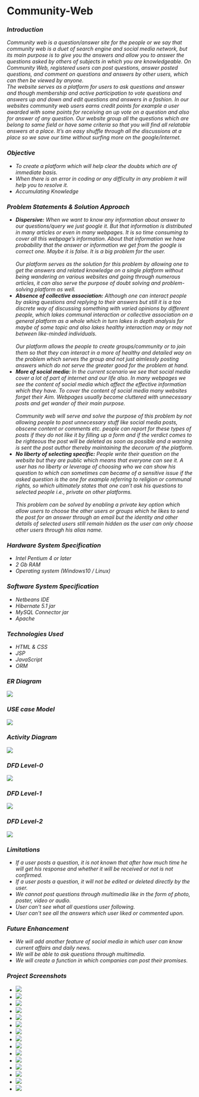 # Community-Web
<i>
  <h3>Introduction</h3>
  <p>
    Community web is a question/answer site for the people or we say that community web is a duet of search engine and social media network, but its main purpose is to give you the answers and allow you to answer the questions asked by others of subjects in which you are knowledgeable. On Community Web, registered users can post questions, answer posted questions, and comment on questions and answers by other users, which can then be viewed by anyone.
    <br>
The website serves as a platform for users to ask questions and answer and though membership and active participation to vote questions and answers up and down and edit questions and answers in a fashion. In our websites community web users earns credit points for example a user awarded with some points for receiving an up vote on a question and also for answer of any question. Our website group all the questions which are belong to same field or have same criteria so that you will find all relatable answers at a place. It’s an easy shuffle through all the discussions at a place so we save our time without surfing more on the google/internet. 
  </p>
  <h3> Objective</h3>
  <ul>
    <li>To create a platform which will help clear the doubts which are of immediate basis.</li>
    <li>When there is an error in coding or any difficulty in any problem it will help you to resolve it.</li>
    <li>Accumulating Knowledge</li>
  </ul>
  <h3>Problem Statements & Solution Approach</h3>
    <ul>
      <li><strong>Dispersive:</strong> When we want to know any information about answer to our questions/query we just google it. But that information is distributed in many articles or even in many webpages. It is so time consuming to cover all this webpage’s information. About that information we have probability that the answer or information we get from the google is correct one. Maybe it is false. It is a big problem for the user.</li>
      <br>Our platform serves as the solution for this problem by allowing one to get the answers and related knowledge on a single platform without being wandering on various websites and going through numerous articles, it can also serve the purpose of doubt solving and problem-solving platform as well.
      <li><b>Absence of collective association:</b> Although one can interact people by asking questions and replying to their answers but still it is a too discrete way of discussing something with varied opinions by different people, which lakes communal interaction or collective association on a general platform as a whole which in turn lakes in depth analysis for maybe of some topic and also lakes healthy interaction may or may not between like-minded individuals.</li>
      <br>Our platform allows the people to create groups/community or to join them so that they can interact in a more of healthy and detailed way on the problem which serves the group and not just aimlessly posting answers which do not serve the greater good for the problem at hand.
      <li><b>More of social media:</b> In the current scenario we see that social media cover a lot of part of internet and our life also. In many webpages we see the content of social media which affect the effective information which they have. To cover the content of social media many websites forget their Aim. Webpages usually become cluttered with unnecessary posts and get wander of their main purpose.</li>
      <br>Community web will serve and solve the purpose of this problem by not allowing people to post unnecessary stuff like social media posts, obscene content or comments etc. people can report for these types of posts if they do not like it by filling up a form and if the verdict comes to be righteous the post will be deleted as soon as possible and a warning is sent the post author thereby maintaining the decorum of the platform.
      <li><b>No liberty of selecting specific:</b> People write their question on the website but they are public which means that everyone can see it. A user has no liberty or leverage of choosing who we can show his question to which can sometimes can became of a sensitive issue if the asked question is the one for example referring to religion or communal rights, so which ultimately states that one can’t ask his questions to selected people i.e., private on other platforms.</li>
      <br>This problem can be solved by enabling a private key option which allow users to choose the other users or groups which he likes to send the post for an answer through an email but the identity and other details of selected users still remain hidden as the user can only choose other users through his alias name.
    </ul>
   
<h3> Hardware System Specification</h3>
  <ul>
    <li>Intel Pentium 4 or later</li>
    <li>2 Gb RAM</li>
    <li>Operating system (Windows10 / Linux)</li>
  </ul>
  <h3> Software System Specification</h3>
  <ul>
    <li>Netbeans IDE</li>
    <li>Hibernate 5.1 jar</li>
    <li>MySQL Connector jar</li>
    <li>Apache</li>
  </ul>
  <h3>Technologies Used</h3>
  <ul>
    <li>HTML & CSS</li>
    <li>JSP</li>
    <li>JavaScript</li>
    <li>ORM</li>
  </ul>
  <h3>ER Diagram</h3>
  <img src="images/ER.png">
  <h3>USE case Model</h3>
  <img src="images/use_case.png">
  <h3>Activity Diagram</h3>
  <img src="images/Activity.png">
  <h3>DFD Level-0</h3>
  <img src="images/DFD-0.png">
  <h3>DFD Level-1</h3>
  <img src="images/DFD-1.png">
<h3>DFD Level-2</h3>
  <img src="images/DFD-2.png">

<h3>Limitations</h3>
  <ul>
    <li>If a user posts a question, it is not known that after how much time he will get his response and whether it will be received or not is not confirmed.</li>
    <li>If a user posts a question, it will not be edited or deleted directly by the user.</li>
    <li>We cannot post questions through multimedia like in the form of photo, poster, video or audio.</li>
    <li>User can't see what all questions user following.</li>
    <li>User can't see all the answers which user liked or commented upon.</li>
  </ul>
  <h3>Future Enhancement</h3>
  <ul>
    <li>We will add another feature of social media in which user can know current affairs and daily news.</li>
    <li>We will be able to ask questions through multimedia.</li>
    <li>We will create a function in which companies can post their promises.</li>
  </ul>
<h3>Project Screenshots</h3>
  <ul>
    <li><img src="Project_ScreenShots/1Home.png"><br></li>
    <li><img src="Project_ScreenShots/2Signup.png"><br></li>    
    <li><img src="Project_ScreenShots/3Login.png"><br></li>    
    <li><img src="Project_ScreenShots/4PostQuestion.png"><br></li>    
    <li><img src="Project_ScreenShots/5PostedQuestionByUser.png"><br></li>   
    <li><img src="Project_ScreenShots/6AnswerTheQuestion.png"><br></li>   
    <li><img src="Project_ScreenShots/7PostedQuestion_In_UserProfile.png"><br></li>
    <li><img src="Project_ScreenShots/8ReviewQuestions.png"><br></li>   
    <li><img src="Project_ScreenShots/9SearchQuestion.png"><br></li>   
    <li><img src="Project_ScreenShots/10SearchedQuestion.png"><br></li>    
    <li><img src="Project_ScreenShots/11CreateGroup.png"><br></li>    
    <li><img src="Project_ScreenShots/12profile.png"><br></li>  
    <li><img src="Project_ScreenShots/13Help.png"><br></li>  
    <li><img src="Project_ScreenShots/14about.png"><br></li>  
    <li><img src="Project_ScreenShots/15Services_Team.png"><br></li>
  </ul>
